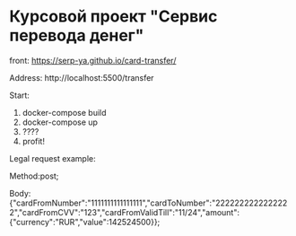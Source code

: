 # Курсовой проект "Сервис перевода денег"

front: https://serp-ya.github.io/card-transfer/

Address: http://localhost:5500/transfer

Start:
1) docker-compose build
2) docker-compose up
3) ????
4) profit!

Legal request example:

Method:post;

Body:{"cardFromNumber":"1111111111111111","cardToNumber":"2222222222222222","cardFromCVV":"123","cardFromValidTill":"11/24","amount":{"currency":"RUR","value":142524500}};
